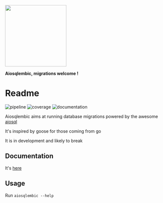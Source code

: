 <img src="/docs/source/Cigogne_Belon_1555.jpg"  height="200">

**Aiosqlembic, migrations welcome !**


Readme
======

![pipeline](https://gitlab.com/euri10/aiosqlembic/badges/master/pipeline.svg)
![coverage](https://gitlab.com/euri10/aiosqlembic/badges/master/coverage.svg)
![documentation](https://readthedocs.org/projects/aiosqlembic/badge/?version=latest)


Aiosqlembic aims at running database migrations powered by the awesome [aiosql](https://github.com/nackjicholson/aiosql)

It's inspired by goose for those coming from go

It is in development and likely to break

Documentation
-------------

It's [here](https://aiosqlembic.readthedocs.io/en/latest/index.html)

Usage
-----

Run `aiosqlembic --help`

